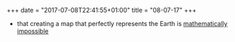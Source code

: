 +++
date = "2017-07-08T22:41:55+01:00"
title = "08-07-17"
+++

* that creating a map that perfectly represents the Earth is [mathematically impossible](https://www.youtube.com/watch?v=kIID5FDi2JQ)

